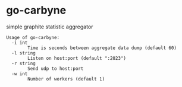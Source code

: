 # go-carbyne
simple graphite statistic aggregator 
```
Usage of go-carbyne:
  -i int
    	Time is seconds between aggregate data dump (default 60)
  -l string
    	Listen on host:port (default ":2023")
  -r string
    	Send udp to host:port
  -w int
    	Number of workers (default 1)
```
